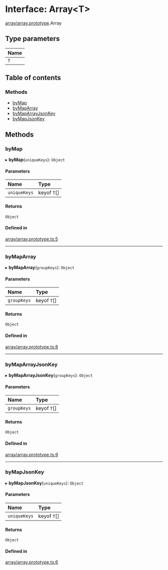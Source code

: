 # Interface: Array<T\>

[array/array.prototype](../wiki/array.array.prototype).Array

## Type parameters

| Name |
| :------ |
| `T` |

## Table of contents

### Methods

- [byMap](../wiki/array.array.prototype.Array#bymap)
- [byMapArray](../wiki/array.array.prototype.Array#bymaparray)
- [byMapArrayJsonKey](../wiki/array.array.prototype.Array#bymaparrayjsonkey)
- [byMapJsonKey](../wiki/array.array.prototype.Array#bymapjsonkey)

## Methods

### byMap

▸ **byMap**(`uniqueKeys`): `Object`

#### Parameters

| Name | Type |
| :------ | :------ |
| `uniqueKeys` | keyof `T`[] |

#### Returns

`Object`

#### Defined in

[array/array.prototype.ts:5](https://github.com/x302502/extensions-node/blob/59eb6dc/src/array/array.prototype.ts#L5)

___

### byMapArray

▸ **byMapArray**(`groupKeys`): `Object`

#### Parameters

| Name | Type |
| :------ | :------ |
| `groupKeys` | keyof `T`[] |

#### Returns

`Object`

#### Defined in

[array/array.prototype.ts:8](https://github.com/x302502/extensions-node/blob/59eb6dc/src/array/array.prototype.ts#L8)

___

### byMapArrayJsonKey

▸ **byMapArrayJsonKey**(`groupKeys`): `Object`

#### Parameters

| Name | Type |
| :------ | :------ |
| `groupKeys` | keyof `T`[] |

#### Returns

`Object`

#### Defined in

[array/array.prototype.ts:9](https://github.com/x302502/extensions-node/blob/59eb6dc/src/array/array.prototype.ts#L9)

___

### byMapJsonKey

▸ **byMapJsonKey**(`uniqueKeys`): `Object`

#### Parameters

| Name | Type |
| :------ | :------ |
| `uniqueKeys` | keyof `T`[] |

#### Returns

`Object`

#### Defined in

[array/array.prototype.ts:6](https://github.com/x302502/extensions-node/blob/59eb6dc/src/array/array.prototype.ts#L6)
